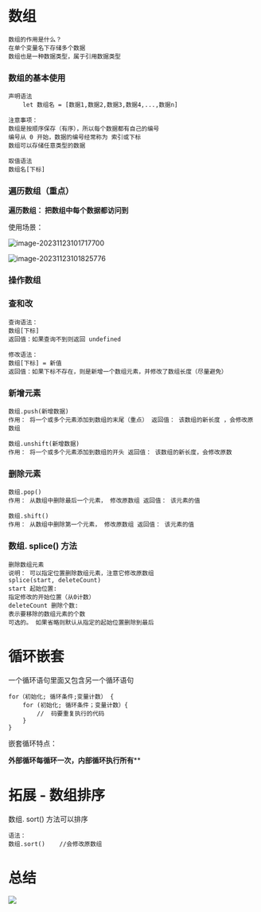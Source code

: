 # 数组

```
数组的作用是什么？
在单个变量名下存储多个数据
数组也是一种数据类型，属于引用数据类型  
```

### 数组的基本使用

```
声明语法
	let 数组名 = [数据1,数据2,数据3,数据4,...,数据n]
```

```
注意事项：
数组是按顺序保存（有序），所以每个数据都有自己的编号
编号从 0 开始，数据的编号经常称为 索引或下标
数组可以存储任意类型的数据  
```

```
取值语法
数组名[下标]
```

### 遍历数组（重点）

**遍历数组： 把数组中每个数据都访问到**  

使用场景：  

![image-20231123101717700](D:/heima/javascript/%E5%9B%BE%E7%89%87/%E9%81%8D%E5%8E%86%E6%95%B0%E7%BB%84.png)

![image-20231123101825776](D:/heima/javascript/%E5%9B%BE%E7%89%87/%E9%81%8D%E5%8E%86%E6%95%B0%E7%BB%84%E4%BB%8B%E7%BB%8D.png)

### 操作数组

### 查和改

```
查询语法：
数组[下标]
返回值：如果查询不到则返回 undefined
```

```
修改语法：
数组[下标] = 新值
返回值：如果下标不存在，则是新增一个数组元素，并修改了数组长度（尽量避免）
```

### 新增元素

```
数组.push(新增数据)
作用： 将一个或多个元素添加到数组的末尾（重点） 返回值： 该数组的新长度 ，会修改原数组
```

```
数组.unshift(新增数据)
作用： 将一个或多个元素添加到数组的开头 返回值： 该数组的新长度，会修改原数
```

### 删除元素

```
数组.pop()
作用： 从数组中删除最后一个元素， 修改原数组 返回值： 该元素的值
```

```
数组.shift()
作用： 从数组中删除第一个元素， 修改原数组 返回值： 该元素的值
```

### 数组. splice() 方法 

```
删除数组元素
说明： 可以指定位置删除数组元素，注意它修改原数组  
splice(start, deleteCount)
start 起始位置:
指定修改的开始位置（从0计数）
deleteCount 删除个数:
表示要移除的数组元素的个数
可选的。 如果省略则默认从指定的起始位置删除到最后
```

# 循环嵌套

一个循环语句里面又包含另一个循环语句

```
for（初始化; 循环条件;变量计数） {
	for (初始化; 循环条件；变量计数）{
		//  码要重复执行的代码
	}
}
```

嵌套循环特点：

**外部循环每循环一次，内部循环执行所有****

# 拓展 - 数组排序 

数组. sort()  方法可以排序

```
语法：
数组.sort()    //会修改原数组
```

# 总结

![](D:/heima/javascript/%E5%9B%BE%E7%89%87/js%E7%AC%AC%E4%B8%89%E5%A4%A9%E6%80%BB%E7%BB%93.png)